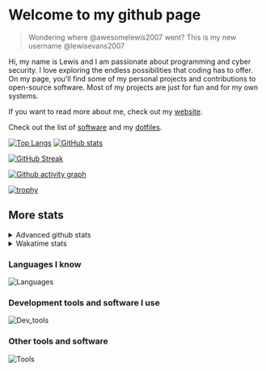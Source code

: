 # Welcome to my github page
> Wondering where @awesomelewis2007 went? This is my new username @lewisevans2007

Hi, my name is Lewis and I am passionate about programming and cyber security. I love exploring the endless possibilities that coding has to offer. On my page, you'll find some of my personal projects and contributions to open-source software. Most of my projects are just for fun and for my own systems.

If you want to read more about me, check out my [website](https://lewisevans2007.github.io/).

Check out the list of [software](https://github.com/lewisevans2007/lewisevans2007/blob/master/software.md) and my [dotfiles](https://github.com/lewisevans2007/dotfiles).

[![Top Langs](https://github-readme-stats.vercel.app/api/top-langs/?username=lewisevans2007&hide=html,css,jupyter%20notebook&langs_count=10&layout=donut&theme=transparent&exclude_repo=GPT-code-repository)](https://github.com/anuraghazra/github-readme-stats) 
[![GitHub stats](https://github-readme-stats.vercel.app/api?username=lewisevans2007&show_icons=true&theme=transparent)](https://github.com/anuraghazra/github-readme-stats)

[![GitHub Streak](https://streak-stats.demolab.com?user=Awesomelewis2007&theme=transparent)](https://git.io/streak-stats)

[![Github activity graph](https://github-readme-activity-graph.vercel.app/graph?username=lewisevans2007&theme=github-compact&area=true)](https://github.com/ashutosh00710/github-readme-activity-graph)

[![trophy](https://github-profile-trophy.vercel.app/?username=lewisevans2007&theme=darkhub)](https://github.com/ryo-ma/github-profile-trophy)

## More stats
<details close>
<summary>Advanced github stats</summary>
<br>
  
![Metrics](https://raw.githubusercontent.com/lewisevans2007/lewisevans2007/master/github-metrics.svg)
  
</details>

<details close>
<summary>Wakatime stats</summary>
<br>

<!--START_SECTION:waka-->

```txt
Python        3 hrs 54 mins   ████████████▓░░░░░░░░░░░░   50.41 %
Markdown      1 hr 33 mins    █████░░░░░░░░░░░░░░░░░░░░   20.19 %
JSON          34 mins         █▓░░░░░░░░░░░░░░░░░░░░░░░   07.32 %
Other         27 mins         █▒░░░░░░░░░░░░░░░░░░░░░░░   05.91 %
Makefile      18 mins         █░░░░░░░░░░░░░░░░░░░░░░░░   04.06 %
Text          16 mins         █░░░░░░░░░░░░░░░░░░░░░░░░   03.57 %
INI           6 mins          ▒░░░░░░░░░░░░░░░░░░░░░░░░   01.48 %
Batchfile     6 mins          ▒░░░░░░░░░░░░░░░░░░░░░░░░   01.30 %
C++           5 mins          ▒░░░░░░░░░░░░░░░░░░░░░░░░   01.15 %
Bash          5 mins          ▒░░░░░░░░░░░░░░░░░░░░░░░░   01.11 %
CSV           4 mins          ▒░░░░░░░░░░░░░░░░░░░░░░░░   00.96 %
YAML          4 mins          ▒░░░░░░░░░░░░░░░░░░░░░░░░   00.92 %
C             3 mins          ▒░░░░░░░░░░░░░░░░░░░░░░░░   00.85 %
PowerShell    1 min           ░░░░░░░░░░░░░░░░░░░░░░░░░   00.29 %
CMake         0 secs          ░░░░░░░░░░░░░░░░░░░░░░░░░   00.15 %
```

<!--END_SECTION:waka-->
</details>

### Languages I know
![Languages](https://skillicons.dev/icons?i=python,cpp,cs,c,javascript,nodejs,dotnet,bash,css,html,rust)
### Development tools and software I use
![Dev_tools](https://skillicons.dev/icons?i=git,docker,github,googlecloud,vscode,visualstudio,raspberrypi,linux,powershell,replit)
### Other tools and software
![Tools](https://skillicons.dev/icons?i=blender,ps,pr,ai,xd,figma)
